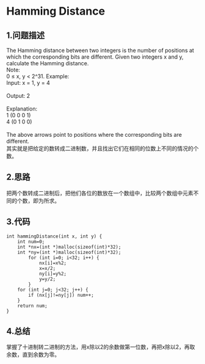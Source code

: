 Hamming Distance
======

1.问题描述
-----

The Hamming distance between two integers is the number of positions at which the corresponding bits are different.
Given two integers x and y, calculate the Hamming distance.<br>
Note:<br>
0 ≤ x, y < 2^31.
Example:<br>
Input: x = 1, y = 4<br>
<br>
Output: 2<br>
<br>
Explanation:<br>
1   (0 0 0 1)<br>
4   (0 1 0 0)<br>
<br>
The above arrows point to positions where the corresponding bits are different.<br>
其实就是把给定的数转成二进制数，并且找出它们在相同的位数上不同的情况的个数。

2.思路
-----

把两个数转成二进制后，把他们各位的数放在一个数组中，比较两个数组中元素不同的个数，即为所求。

3.代码
-----

```
int hammingDistance(int x, int y) {
    int num=0;
    int *nx=(int *)malloc(sizeof(int)*32);
    int *ny=(int *)malloc(sizeof(int)*32);
        for (int i=0; i<32; i++) {
            nx[i]=x%2;
            x=x/2;
            ny[i]=y%2;
            y=y/2;
        }
    for (int j=0; j<32; j++) {
        if (nx[j]!=ny[j]) num++;
    }
    return num;
}
```

4.总结
----
掌握了十进制转二进制的方法，用x除以2的余数做第一位数，再把x除以2，再取余数，直到余数为零。
